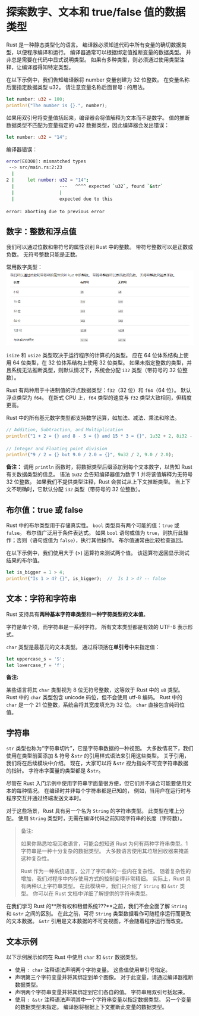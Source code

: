 # 探索数字、文本和 true/false 值的数据类型

Rust 是一种静态类型化的语言。 编译器必须知道代码中所有变量的确切数据类型，以便程序编译和运行。 编译器通常可以根据绑定值推断变量的数据类型。 并非总是需要在代码中显式说明类型。 如果有多种类型，则必须通过使用类型注释，让编译器得知特定类型。

在以下示例中，我们告知编译器将 number 变量创建为 32 位整数。 在变量名称后面指定数据类型 u32。 请注意变量名称后面冒号 : 的用法。

```rust
let number: u32 = 100;
println!("The number is {}.", number);
```
如果用双引号将变量值括起来，编译器会将值解释为文本而不是数字。 值的推断数据类型不匹配为变量指定的 u32 数据类型，因此编译器会发出错误：
```rust
let number: u32 = "14";
```
编译器错误：
```sh
error[E0308]: mismatched types
 --> src/main.rs:2:23
  |
2 |     let number: u32 = "14";
  |                 ---   ^^^^ expected `u32`, found `&str`
  |                 |
  |                 expected due to this

error: aborting due to previous error
```

## 数字：整数和浮点值
我们可以通过位数和带符号的属性识别 Rust 中的整数。 带符号整数可以是正数或负数。 无符号整数只能是正数。

常用数字类型：
![](../../img/runt-数字类型.png)

`isize` 和 `usize` 类型取决于运行程序的计算机的类型。 应在 64 位体系结构上使用 64 位类型，在 32 位体系结构上使用 32 位类型。 如果未指定整数的类型，并且系统无法推断类型，则默认情况下，系统会分配 `i32` 类型（带符号的 32 位整数）。

Rust 有两种用于十进制值的浮点数据类型：`f32`（32 位）和 `f64`（64 位）。 默认浮点类型为 `f64`。 在新式 CPU 上，`f64` 类型的速度与 `f32` 类型大致相同，但精度更高。

Rust 中的所有基元数字类型都支持数学运算，如加法、减法、乘法和除法。

```rust
// Addition, Subtraction, and Multiplication
println!("1 + 2 = {} and 8 - 5 = {} and 15 * 3 = {}", 1u32 + 2, 8i32 - 5, 15 * 3);

// Integer and Floating point division
println!("9 / 2 = {} but 9.0 / 2.0 = {}", 9u32 / 2, 9.0 / 2.0);
```

**备注：**
调用 `println` 函数时，将数据类型后缀添加到每个文本数字，以告知 Rust 有关数据类型的信息。 语法 `1u32` 会告知编译器值为数字 1 并将该值解释为无符号 32 位整数。   如果我们不提供类型注释，Rust 会尝试从上下文推断类型。 当上下文不明确时，它默认分配 `i32` 类型（带符号的 32 位整数）。

## 布尔值：true 或 false
Rust 中的布尔类型用于存储真实性。 `bool` 类型具有两个可能的值：`true` 或 `false`。 布尔值广泛用于条件表达式。 如果 `bool` 语句或值为 `true`，则执行此操作；否则（语句或值为 `false`），执行其他操作。 布尔值通常由比较检查返回。

在以下示例中，我们使用大于 (>) 运算符来测试两个值。 该运算符返回显示测试结果的布尔值。
```rust
let is_bigger = 1 > 4;
println!("Is 1 > 4? {}", is_bigger);  //  Is 1 > 4? -- false

```
## 文本：字符和字符串
Rust 支持具有**两种基本字符串类型**和**一种字符类型的文本值**。 

字符是单个项，而字符串是一系列字符。 所有文本类型都是有效的 UTF-8 表示形式。

`char` 类型是最基元的文本类型。 通过将项括在**单引号**中来指定值：
```rust
let uppercase_s = 'S';
let lowercase_f = 'f';
```
**备注:**

某些语言将其 `char` 类型视为 8 位无符号整数，这等效于 Rust 中的 `u8` 类型。 Rust 中的 `char` 类型包含 unicode 码位，但不会使用 utf-8 编码。 Rust 中的 `char` 是一个 21 位整数，系统会将其宽度填充为 32 位。 `char` 直接包含纯码位值。

## 字符串
`str` 类型也称为“字符串切片”，它是字符串数据的一种视图。 大多数情况下，我们使用在类型前面添加 & 符号 &`str` 的引用样式语法来引用这些类型。 关于引用，我们将在后续模块中介绍。 现在，大家可以将 &`str` 视为指向不可变字符串数据的指针。 字符串字面量的类型都是 &`str`。

尽管在 Rust 入门示例中使用字符串字面量很方便，但它们并不适合可能要使用文本的每种情况。 在编译时并非每个字符串都是已知的， 例如，当用户在运行时与程序交互并通过终端发送文本时。

对于这些场景，Rust 具有另一个名为 `String` 的字符串类型。 此类型在堆上分配。 使用 `String` 类型时，无需在编译代码之前知晓字符串的长度（字符数）。

> 备注:
> 
> 如果你熟悉垃圾回收语言，可能会想知道 Rust 为何有两种字符串类型。1 字符串是一种十分复杂的数据类型。 大多数语言使用其垃圾回收器来掩盖这种复杂性。 
> 
> Rust 作为一种系统语言，公开了字符串的一些内在复杂性。 随着复杂性的增加，我们对程序中内存使用方式的控制变得非常精细。
> 实际上，Rust 具有两种以上字符串类型。 在此模块中，我们只介绍了 `String` 和 `&str` 类型。 你可以在 Rust 文档中详细了解提供的字符串类型。

在我们学习 Rust 的**所有权和租借系统???**之前，我们不会全面了解 `String` 和 `&str` 之间的区别。 在此之前，可将 `String` 类型数据看作可随程序运行而更改的文本数据。 `&str` 引用是文本数据的不可变视图，不会随着程序运行而改变。


## 文本示例

以下示例展示如何在 Rust 中使用 `char` 和 `&str` 数据类型。
- 使用 `: char` 注释语法声明两个字符变量。 这些值使用单引号指定。
- 声明第三个字符变量并将其绑定到单个图像。 对于此变量，请通过编译器推断数据类型。
- 声明两个字符串变量并将其绑定到它们各自的值。 字符串用双引号括起来。
- 使用 `: &str` 注释语法声明其中一个字符串变量以指定数据类型。 另一个变量的数据类型未指定。 编译器将根据上下文推断此变量的数据类型。